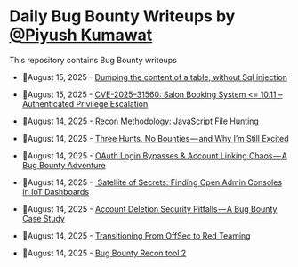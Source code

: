 # Daily Bug Bounty Writeups by [@Piyush Kumawat](https://twitter.com/piyush_supiy) 
This repository contains Bug Bounty writeups

<!-- BLOG-POST-LIST:START -->
 - 💯August 15, 2025 - [Dumping the content of a table, without Sql injection](https://medium.com/@ugs20b126_cic.rajesh/dumping-the-content-of-a-table-without-sql-injection-2601480bcc1e?source=rss------bug_bounty-5) 

 - 💯August 15, 2025 - [CVE-2025–31560: Salon Booking System &lt;= 10.11 – Authenticated Privilege Escalation](https://revan-ar.medium.com/cve-2025-31560-salon-booking-system-10-11-authenticated-privilege-escalation-625aeb91c71b?source=rss------bug_bounty-5) 

 - 💯August 14, 2025 - [Recon Methodology: JavaScript File Hunting](https://medium.com/@marduk.i.am/recon-methodology-javascript-file-hunting-254127ecd211?source=rss------bug_bounty-5) 

 - 💯August 14, 2025 - [Three Hunts, No Bounties — and Why I’m Still Excited](https://medium.com/@Far_Horizon/three-hunts-no-bounties-and-why-im-still-excited-9714dc631a41?source=rss------bug_bounty-5) 

 - 💯August 14, 2025 - [OAuth Login Bypasses &amp; Account Linking Chaos — A Bug Bounty Adventure](https://sohanxp56.medium.com/oauth-login-bypasses-account-linking-chaos-a-bug-bounty-adventure-bf0cf0b28d72?source=rss------bug_bounty-5) 

 - 💯August 14, 2025 - [️ Satellite of Secrets: Finding Open Admin Consoles in IoT Dashboards](https://infosecwriteups.com/%EF%B8%8F-satellite-of-secrets-finding-open-admin-consoles-in-iot-dashboards-bc6b880edabd?source=rss------bug_bounty-5) 

 - 💯August 14, 2025 - [Account Deletion Security Pitfalls — A Bug Bounty Case Study](https://sohanxp56.medium.com/account-deletion-security-pitfalls-a-bug-bounty-case-study-8ab8fe7ac8f5?source=rss------bug_bounty-5) 

 - 💯August 14, 2025 - [Transitioning From OffSec to Red Teaming](https://medium.com/@ty.anderson.3/transitioning-from-offsec-to-red-teaming-165fc2e968f8?source=rss------bug_bounty-5) 

 - 💯August 14, 2025 - [Bug Bounty Recon tool 2](https://prabhjeetlearning.medium.com/bug-bounty-recon-tool-2-ab71da332ac9?source=rss------bug_bounty-5) 
<!-- BLOG-POST-LIST:END -->
